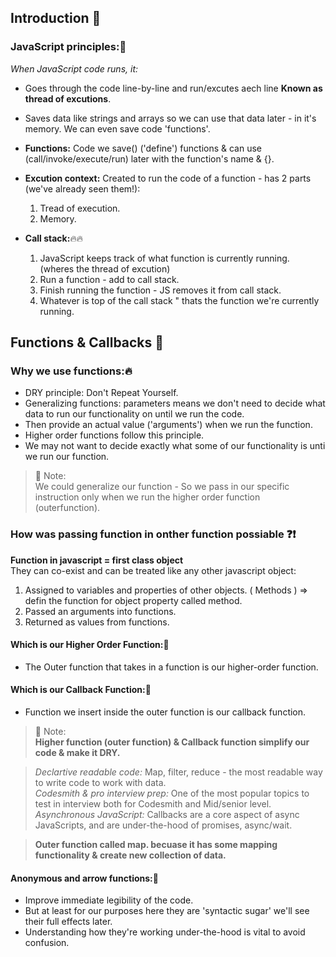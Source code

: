 ## Introduction :tulip:

### JavaScript principles::tulip:
*When JavaScript code runs, it: <br/>*
- Goes through the code line-by-line and run/excutes aech line **Known as thread of excutions**.
- Saves data like strings and arrays so we can use that data later - in it's memory. We can even save code 'functions'.
- **Functions:** Code we save() ('define') functions & can use (call/invoke/execute/run) later with the function's name & {}.
- **Excution context:** Created to run the code of a function - has 2 parts (we've already seen them!):
    1. Tread of execution.
    2. Memory.
       
- **Call stack:**:fire::fire:
    1. JavaScript keeps track of what function is currently running. (wheres the thread of excution)
    2. Run a function - add to call stack.
    3. Finish running the function - JS removes it from call stack.
    4. Whatever is top of the call stack " thats the function we're currently running.
  
 ## Functions & Callbacks :tulip:
 ### Why we use functions::fire:
- DRY principle: Don't Repeat Yourself.
- Generalizing functions: parameters means we don't need to decide what data to run our functionality on until we run the code.
- Then provide an actual value ('arguments') when we run the function.
- Higher order functions follow this principle.
- We may not want to decide exactly what some of our functionality is unti we run our function.

>💌 Note:<br/>
> We could generalize our function - So we pass in our specific instruction only when we run the higher order function (outerfunction).

### How was passing function in onther function possiable :question::exclamation:
**Function in javascript = first class object<br/>**
They can co-exist and can be treated like any other javascript object:<br/>
1. Assigned to variables and properties of other objects. ( Methods ) => defin the function for object property called method. 
2. Passed an arguments into functions. 
3. Returned as values from functions. 
    
#### Which is our Higher Order Function::bell:
- The Outer function that takes in a function is our higher-order function.
#### Which is our Callback Function::bell:
- Function we insert inside the outer function is our callback function. 

>💌 Note:<br/>
> **Higher function (outer function) & Callback function simplify our code & make it DRY.**

> *Declartive readable code:* Map, filter, reduce - the most readable way to write code to work with data.<br/>
> *Codesmith & pro interview prep:* One of the most popular topics to test in interview both for Codesmith and Mid/senior level.<br/>
> *Asynchronous JavaScript:* Callbacks are a core aspect of async JavaScripts, and are under-the-hood of promises, async/wait.<br/>
 
> **Outer function called map. becuase it has some mapping functionality & create new collection of data.** 

#### Anonymous and arrow functions:💎
- Improve immediate legibility of the code.
- But at least for our purposes here they are 'syntactic sugar' we'll see their full effects later.
- Understanding how they're working under-the-hood is vital to avoid confusion.
  

